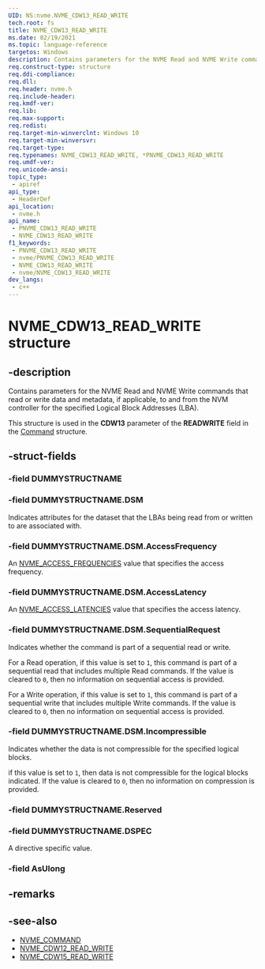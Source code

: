 ```yaml
---
UID: NS:nvme.NVME_CDW13_READ_WRITE
tech.root: fs
title: NVME_CDW13_READ_WRITE
ms.date: 02/19/2021
ms.topic: language-reference
targetos: Windows
description: Contains parameters for the NVME Read and NVME Write commands that read or write data and metadata, if applicable, to and from the NVM controller for the specified Logical Block Addresses (LBA).
req.construct-type: structure
req.ddi-compliance: 
req.dll: 
req.header: nvme.h
req.include-header: 
req.kmdf-ver: 
req.lib: 
req.max-support: 
req.redist: 
req.target-min-winverclnt: Windows 10
req.target-min-winversvr: 
req.target-type: 
req.typenames: NVME_CDW13_READ_WRITE, *PNVME_CDW13_READ_WRITE
req.umdf-ver: 
req.unicode-ansi: 
topic_type:
 - apiref
api_type:
 - HeaderDef
api_location:
 - nvme.h
api_name:
 - PNVME_CDW13_READ_WRITE
 - NVME_CDW13_READ_WRITE
f1_keywords:
 - PNVME_CDW13_READ_WRITE
 - nvme/PNVME_CDW13_READ_WRITE
 - NVME_CDW13_READ_WRITE
 - nvme/NVME_CDW13_READ_WRITE
dev_langs:
 - c++
---
```


# NVME_CDW13_READ_WRITE structure


## -description

Contains parameters for the NVME Read and NVME Write commands that read or write data and metadata, if applicable, to and from the NVM controller for the specified Logical Block Addresses (LBA).

This structure is used in the **CDW13** parameter of the **READWRITE** field in the [Command](ns-nvme-nvme_command.md) structure.

## -struct-fields

### -field DUMMYSTRUCTNAME

### -field DUMMYSTRUCTNAME.DSM

Indicates attributes for the dataset that the LBAs being read from or written to are associated with.

### -field DUMMYSTRUCTNAME.DSM.AccessFrequency

An [NVME_ACCESS_FREQUENCIES](ne-nvme-nvme_access_frequencies.md) value that specifies the access frequency.

### -field DUMMYSTRUCTNAME.DSM.AccessLatency

An [NVME_ACCESS_LATENCIES](ne-nvme-nvme_access_latencies.md) value that specifies the access latency.

### -field DUMMYSTRUCTNAME.DSM.SequentialRequest

Indicates whether the command is part of a sequential read or write.

For a Read operation, if this value is set to `1`, this command is part of a sequential read that includes multiple Read commands. If the value is cleared to `0`, then no information on sequential access is provided.

For a Write operation, if this value is set to `1`, this command is part of a sequential write that includes multiple Write commands. If the value is cleared to `0`, then no information on sequential access is provided.

### -field DUMMYSTRUCTNAME.DSM.Incompressible

Indicates whether the data is not compressible for the specified logical blocks.

if this value is set to `1`, then data is not compressible for the logical blocks indicated. If the value is cleared to `0`, then no information on compression is provided.

### -field DUMMYSTRUCTNAME.Reserved

### -field DUMMYSTRUCTNAME.DSPEC

A directive specific value.

### -field AsUlong

## -remarks

## -see-also

- [NVME_COMMAND](ns-nvme-nvme_command.md)
- [NVME_CDW12_READ_WRITE](ns-nvme-nvme_cdw12_read_write.md)
- [NVME_CDW15_READ_WRITE](ns-nvme-nvme_cdw15_read_write.md)

